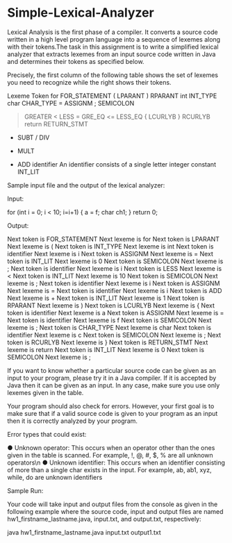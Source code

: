 # Simple-Lexical-Analyzer

Lexical Analysis is the first phase of a compiler. It converts a source code written in a
high level program language into a sequence of lexemes along with their tokens.The
task in this assignment is to write a simplified lexical analyzer that extracts lexemes
from an input source code written in Java and determines their tokens as specified
below.

Precisely, the first column of the following table shows the set of lexemes you need to
recognize while the right shows their tokens.

Lexeme Token
for FOR_STATEMENT
( LPARANT
) RPARANT
int INT_TYPE
char CHAR_TYPE
= ASSIGNM
; SEMICOLON
> GREATER
< LESS
>= GRE_EQ
<= LESS_EQ
{ LCURLYB
} RCURLYB
return RETURN_STMT
- SUBT
/ DIV
* MULT
+ ADD
identifier An identifier consists of a single letter
integer constant INT_LIT

Sample input file and the output of the lexical analyzer:

Input:

for (int i = 0; i < 10; i=i+1)
{
a = f;
char ch1;
}
return 0;

Output:

Next token is FOR_STATEMENT Next lexeme is for
Next token is LPARANT Next lexeme is (
Next token is INT_TYPE Next lexeme is int
Next token is identifier Next lexeme is i
Next token is ASSIGNM Next lexeme is =
Next token is INT_LIT Next lexeme is 0
Next token is SEMICOLON Next lexeme is ;
Next token is identifier Next lexeme is i
Next token is LESS Next lexeme is <
Next token is INT_LIT Next lexeme is 10
Next token is SEMICOLON Next lexeme is ;
Next token is identifier Next lexeme is i
Next token is ASSIGNM Next lexeme is =
Next token is identifier Next lexeme is i
Next token is ADD Next lexeme is +
Next token is INT_LIT Next lexeme is 1
Next token is RPARANT Next lexeme is )
Next token is LCURLYB Next lexeme is {
Next token is identifier Next lexeme is a
Next token is ASSIGNM Next lexeme is =
Next token is identifier Next lexeme is f
Next token is SEMICOLON Next lexeme is ;
Next token is CHAR_TYPE Next lexeme is char
Next token is identifier Next lexeme is c
Next token is SEMICOLON Next lexeme is ;
Next token is RCURLYB Next lexeme is }
Next token is RETURN_STMT Next lexeme is return
Next token is INT_LIT Next lexeme is 0
Next token is SEMICOLON Next lexeme is ;

If you want to know whether a particular source code can be given as an input to your
program, please try it in a Java compiler. If it is accepted by Java then it can be given
as an input. In any case, make sure you use only lexemes given in the table.

Your program should also check for errors. However, your first goal is to make sure
that if a valid source code is given to your program as an input then it is correctly
analyzed by your program.

Error types that could exist:

● Unknown operator: This occurs when an operator other than the ones given in
the table is scanned. For example, !, @, #, $, % are all unknown operators\n
● Unknown identifier: This occurs when an identifier consisting of more than a
single char exists in the input. For example, ab, ab1, xyz, while, do are
unknown identifiers

Sample Run:

Your code will take input and output files from the console as given in the following
example where the source code, input and output files are named
hw1_firstname_lastname.java, input.txt, and output.txt,
respectively:

java hw1_firstname_lastname.java input.txt output1.txt
